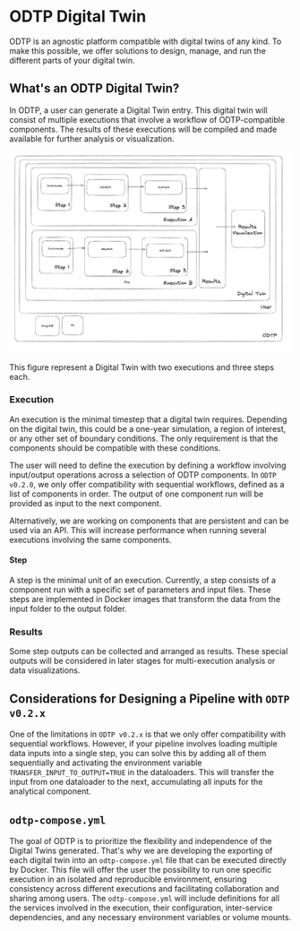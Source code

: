 # ODTP Digital Twin 

ODTP is an agnostic platform compatible with digital twins of any kind. To make this possible, we offer solutions to design, manage, and run the different parts of your digital twin.

## What's an ODTP Digital Twin?

In ODTP, a user can generate a Digital Twin entry. This digital twin will consist of multiple executions that involve a workflow of ODTP-compatible components. The results of these executions will be compiled and made available for further analysis or visualization.


![DT Overview](static/concepts/dt-overview-diagram.png)

This figure represent a Digital Twin with two executions and three steps each.


### Execution 

An execution is the minimal timestep that a digital twin requires. Depending on the digital twin, this could be a one-year simulation, a region of interest, or any other set of boundary conditions. The only requirement is that the components should be compatible with these conditions.

The user will need to define the execution by defining a workflow involving input/output operations across a selection of ODTP components. In `ODTP v0.2.0`, we only offer compatibility with sequential workflows, defined as a list of components in order. The output of one component run will be provided as input to the next component. 

Alternatively, we are working on components that are persistent and can be used via an API. This will increase performance when running several executions involving the same components. 

#### Step

A step is the minimal unit of an execution. Currently, a step consists of a component run with a specific set of parameters and input files. These steps are implemented in Docker images that transform the data from the input folder to the output folder. 

### Results

Some step outputs can be collected and arranged as results. These special outputs will be considered in later stages for multi-execution analysis or data visualizations. 

## Considerations for Designing a Pipeline with `ODTP v0.2.x`

One of the limitations in `ODTP v0.2.x` is that we only offer compatibility with sequential workflows. However, if your pipeline involves loading multiple data inputs into a single step, you can solve this by adding all of them sequentially and activating the environment variable `TRANSFER_INPUT_TO_OUTPUT=TRUE` in the dataloaders. This will transfer the input from one dataloader to the next, accumulating all inputs for the analytical component. 

## `odtp-compose.yml`

The goal of ODTP is to prioritize the flexibility and independence of the Digital Twins generated. That's why we are developing the exporting of each digital twin into an `odtp-compose.yml` file that can be executed directly by Docker. This file will offer the user the possibility to run one specific execution in an isolated and reproducible environment, ensuring consistency across different executions and facilitating collaboration and sharing among users. The `odtp-compose.yml` will include definitions for all the services involved in the execution, their configuration, inter-service dependencies, and any necessary environment variables or volume mounts.

